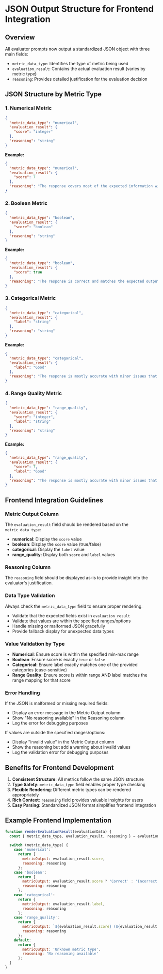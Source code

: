 # JSON Output Structure for Frontend Integration

## Overview
All evaluator prompts now output a standardized JSON object with three main fields:
- `metric_data_type`: Identifies the type of metric being used
- `evaluation_result`: Contains the actual evaluation result (varies by metric type)
- `reasoning`: Provides detailed justification for the evaluation decision

## JSON Structure by Metric Type

### 1. Numerical Metric
```json
{
  "metric_data_type": "numerical",
  "evaluation_result": {
    "score": "integer"
  },
  "reasoning": "string"
}
```

**Example:**
```json
{
  "metric_data_type": "numerical",
  "evaluation_result": {
    "score": 7
  },
  "reasoning": "The response covers most of the expected information with minor formatting differences."
}
```

### 2. Boolean Metric
```json
{
  "metric_data_type": "boolean",
  "evaluation_result": {
    "score": "boolean"
  },
  "reasoning": "string"
}
```

**Example:**
```json
{
  "metric_data_type": "boolean",
  "evaluation_result": {
    "score": true
  },
  "reasoning": "The response is correct and matches the expected output."
}
```

### 3. Categorical Metric
```json
{
  "metric_data_type": "categorical",
  "evaluation_result": {
    "label": "string"
  },
  "reasoning": "string"
}
```

**Example:**
```json
{
  "metric_data_type": "categorical",
  "evaluation_result": {
    "label": "Good"
  },
  "reasoning": "The response is mostly accurate with minor issues that don't significantly impact quality."
}
```

### 4. Range Quality Metric
```json
{
  "metric_data_type": "range_quality",
  "evaluation_result": {
    "score": "integer",
    "label": "string"
  },
  "reasoning": "string"
}
```

**Example:**
```json
{
  "metric_data_type": "range_quality",
  "evaluation_result": {
    "score": 7,
    "label": "Good"
  },
  "reasoning": "The response is mostly accurate with minor issues that don't significantly impact quality."
}
```

## Frontend Integration Guidelines

### Metric Output Column
The `evaluation_result` field should be rendered based on the `metric_data_type`:

- **numerical**: Display the `score` value
- **boolean**: Display the `score` value (true/false)
- **categorical**: Display the `label` value
- **range_quality**: Display both `score` and `label` values

### Reasoning Column
The `reasoning` field should be displayed as-is to provide insight into the evaluator's justification.

### Data Type Validation
Always check the `metric_data_type` field to ensure proper rendering:
- Validate that the expected fields exist in `evaluation_result`
- Validate that values are within the specified ranges/options
- Handle missing or malformed JSON gracefully
- Provide fallback display for unexpected data types

### Value Validation by Type
- **Numerical**: Ensure score is within the specified min-max range
- **Boolean**: Ensure score is exactly `true` or `false`
- **Categorical**: Ensure label exactly matches one of the provided categories (case-sensitive)
- **Range Quality**: Ensure score is within range AND label matches the range mapping for that score

### Error Handling
If the JSON is malformed or missing required fields:
- Display an error message in the Metric Output column
- Show "No reasoning available" in the Reasoning column
- Log the error for debugging purposes

If values are outside the specified ranges/options:
- Display "Invalid value" in the Metric Output column
- Show the reasoning but add a warning about invalid values
- Log the validation error for debugging purposes

## Benefits for Frontend Development

1. **Consistent Structure**: All metrics follow the same JSON structure
2. **Type Safety**: `metric_data_type` field enables proper type checking
3. **Flexible Rendering**: Different metric types can be rendered appropriately
4. **Rich Context**: `reasoning` field provides valuable insights for users
5. **Easy Parsing**: Standardized JSON format simplifies frontend integration

## Example Frontend Implementation

```javascript
function renderEvaluationResult(evaluationData) {
  const { metric_data_type, evaluation_result, reasoning } = evaluationData;
  
  switch (metric_data_type) {
    case 'numerical':
      return {
        metricOutput: evaluation_result.score,
        reasoning: reasoning
      };
    case 'boolean':
      return {
        metricOutput: evaluation_result.score ? 'Correct' : 'Incorrect',
        reasoning: reasoning
      };
    case 'categorical':
      return {
        metricOutput: evaluation_result.label,
        reasoning: reasoning
      };
    case 'range_quality':
      return {
        metricOutput: `${evaluation_result.score} (${evaluation_result.label})`,
        reasoning: reasoning
      };
    default:
      return {
        metricOutput: 'Unknown metric type',
        reasoning: 'No reasoning available'
      };
  }
}
```
